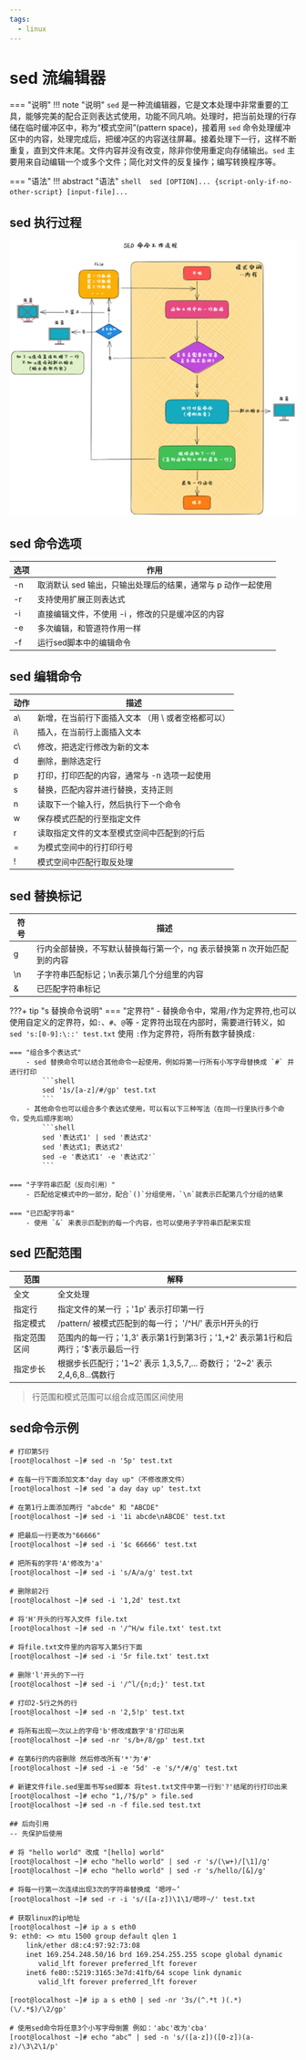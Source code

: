 ```yaml
---
tags:
  - linux
---
```

# sed 流编辑器

=== "说明"
    !!! note "说明"
        `sed` 是一种流编辑器，它是文本处理中非常重要的工具，能够完美的配合正则表达式使用，功能不同凡响。处理时，把当前处理的行存储在临时缓冲区中，称为“模式空间”(pattern space)，接着用 `sed` 命令处理缓冲区中的内容，处理完成后，把缓冲区的内容送往屏幕。接着处理下一行，这样不断重复，直到文件末尾。文件内容并没有改变，除非你使用重定向存储输出。`sed` 主要用来自动编辑一个或多个文件；简化对文件的反复操作；编写转换程序等。

=== "语法"
    !!! abstract "语法"
        ```shell 
        sed [OPTION]... {script-only-if-no-other-script} [input-file]...
        ```

## sed 执行过程
![image](./assets/sed.png)



## sed 命令选项

| 选项 | 作用                                                         |
| ---- | ------------------------------------------------------------ |
| -n   | 取消默认 sed 输出，只输出处理后的结果，通常与 p 动作一起使用 |
| -r   | 支持使用扩展正则表达式                                       |
| -i   | 直接编辑文件，不使用 -i ，修改的只是缓冲区的内容             |
| -e   | 多次编辑，和管道符作用一样                                   |
| -f   | 运行sed脚本中的编辑命令                                      |



## sed 编辑命令

| 动作 | 描述                                               |
| ---- | -------------------------------------------------- |
| a\\  | 新增，在当前行下面插入文本 （用 \ 或者空格都可以） |
| i\\  | 插入，在当前行上面插入文本                         |
| c\\  | 修改，把选定行修改为新的文本                       |
| d    | 删除，删除选定行                                   |
| p    | 打印，打印匹配的内容，通常与 -n 选项一起使用       |
| s    | 替换，匹配内容并进行替换，支持正则                 |
| n    | 读取下一个输入行，然后执行下一个命令               |
| w    | 保存模式匹配的行至指定文件                         |
| r    | 读取指定文件的文本至模式空间中匹配到的行后         |
| =    | 为模式空间中的行打印行号                           |
| !    | 模式空间中匹配行取反处理                           |



## sed 替换标记

| 符号 | 描述                                                         |
| ---- | ------------------------------------------------------------ |
| g    | 行内全部替换，不写默认替换每行第一个，ng 表示替换第 n 次开始匹配到的内容 |
| \n   | 子字符串匹配标记；\n表示第几个分组里的内容                   |
| &    | 已匹配字符串标记                                             |

???+ tip  "s 替换命令说明" 
    === "定界符"
        - 替换命令中，常用`/`作为定界符,也可以使用自定义的定界符，如`:`、`#`、`@`等 
        - 定界符出现在内部时，需要进行转义，如 `sed 's:[0-9]:\::' test.txt` 使用 `:`作为定界符，将所有数字替换成`:`

    === "组合多个表达式"
        - sed 替换命令可以结合其他命令一起使用，例如将第一行所有小写字母替换成 `#` 并进行打印
            ```shell 
            sed '1s/[a-z]/#/gp' test.txt
            ```
        - 其他命令也可以组合多个表达式使用，可以有以下三种写法（在同一行里执行多个命令，受先后顺序影响）
            ```shell 
            sed '表达式1' | sed '表达式2'
            sed '表达式1; 表达式2'
            sed -e '表达式1' -e '表达式2'`
            ```
    
    === "子字符串匹配（反向引用）"
        - 匹配给定模式中的一部分，配合`()`分组使用，`\n`就表示匹配第几个分组的结果
    
    === "已匹配字符串"
        - 使用 `&` 来表示匹配到的每一个内容，也可以使用子字符串匹配来实现



## sed 匹配范围

| 范围         | 解释                                                         |
| ------------ | ------------------------------------------------------------ |
| 全文         | 全文处理                                                     |
| 指定行       | 指定文件的某一行 ；'1p' 表示打印第一行                       |
| 指定模式     | /pattern/ 被模式匹配到的每一行； '/^H/' 表示H开头的行        |
| 指定范围区间 | 范围内的每一行；'1,3' 表示第1行到第3行；'1,+2' 表示第1行和后两行；'$'表示最后一行 |
| 指定步长     | 根据步长匹配行；'1~2' 表示 1,3,5,7,... 奇数行； '2~2' 表示2,4,6,8...偶数行 |


> 行范围和模式范围可以组合成范围区间使用


## sed命令示例

```shell
# 打印第5行
[root@localhost ~]# sed -n '5p' test.txt

# 在每一行下面添加文本"day day up"（不修改原文件）
[root@localhost ~]# sed 'a day day up' test.txt

# 在第1行上面添加两行 "abcde" 和 "ABCDE" 
[root@localhost ~]# sed -i '1i abcde\nABCDE' test.txt

# 把最后一行更改为"66666"
[root@localhost ~]# sed -i '$c 66666' test.txt 

# 把所有的字符'A'修改为'a'
[root@localhost ~]# sed -i 's/A/a/g' test.txt 

# 删除前2行
[root@localhost ~]# sed -i '1,2d' test.txt

# 将'H'开头的行写入文件 file.txt 
[root@localhost ~]# sed -n '/^H/w file.txt' test.txt

# 将file.txt文件里的内容写入第5行下面
[root@localhost ~]# sed -i '5r file.txt' test.txt

# 删除'l'开头的下一行
[root@localhost ~]# sed -i '/^l/{n;d;}' test.txt

# 打印2-5行之外的行
[root@localhost ~]# sed -n '2,5!p' test.txt

# 将所有出现一次以上的字母'b'修改成数字'8'打印出来 
[root@localhost ~]# sed -nr 's/b+/8/gp' test.txt

# 在第6行的内容删除 然后修改所有'*'为'#'
[root@localhost ~]# sed -i -e '5d' -e 's/*/#/g' test.txt

# 新建文件file.sed里面书写sed脚本 将test.txt文件中第一行到'?'结尾的行打印出来
[root@localhost ~]# echo "1,/?$/p" > file.sed 
[root@localhost ~]# sed -n -f file.sed test.txt 

## 后向引用
-- 先保护后使用 

# 将 "hello world" 改成 "[hello] world" 
[root@localhost ~]# echo "hello world" | sed -r 's/(\w+)/[\1]/g'
[root@localhost ~]# echo "hello world" | sed -r 's/hello/[&]/g'

# 将每一行第一次连续出现3次的字符串替换成 ‘嗯哼~’ 
[root@localhost ~]# sed -r -i 's/([a-z])\1\1/嗯哼~/' test.txt

# 获取linux的ip地址 
[root@localhost ~]# ip a s eth0 
9: eth0: <> mtu 1500 group default qlen 1
    link/ether d8:c4:97:92:73:08
    inet 169.254.248.50/16 brd 169.254.255.255 scope global dynamic
       valid_lft forever preferred_lft forever
    inet6 fe80::5219:3165:3e7d:41fb/64 scope link dynamic
       valid_lft forever preferred_lft forever
       
[root@localhost ~]# ip a s eth0 | sed -nr '3s/(^.*t )(.*)(\/.*$)/\2/gp'

# 使用sed命令将任意3个小写字母倒置 例如：'abc'改为'cba'
[root@localhost ~]# echo "abc“ | sed -n 's/([a-z])([0-z])(a-z)/\3\2\1/p' 
```